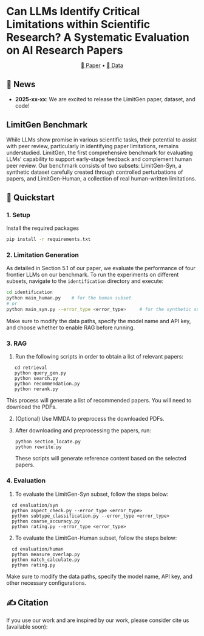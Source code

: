 <p align="center">
  <h1 style="display: inline;">
    Can LLMs Identify Critical Limitations within Scientific Research? A Systematic Evaluation on AI Research Papers
  </h1>
</p>

<p align="center">
  <a href="https://arxiv.org/abs/">📖 Paper</a> •
  <a href="https://huggingface.co/datasets/yale-nlp/">🤗 Data</a>
</p>


## 📰 News
- **2025-xx-xx**: We are excited to release the LimitGen paper, dataset, and code!

## LimitGen Benchmark

While LLMs show promise in various scientific tasks, their potential to assist with peer review, particularly in identifying paper limitations, remains understudied. LimitGen, the first comprehensive benchmark for evaluating LLMs' capability to support early-stage feedback and complement human peer review. Our benchmark consists of two subsets: LimitGen-Syn, a synthetic dataset carefully created through controlled perturbations of papers, and LimitGen-Human, a collection of real human-written limitations.

## 🚀 Quickstart
### 1. Setup
Install the required packages
```bash
pip install -r requirements.txt
```


### 2. Limitation Generation
As detailed in Section 5.1 of our paper, we evaluate the performance of four frontier LLMs on our benchmark. To run the experiments on different subsets, navigate to the `identification` directory and execute:

```bash
cd identification
python main_human.py    # for the human subset
# or
python main_syn.py --error_type <error_type>     # for the synthetic subset
```
Make sure to modify the data paths, specify the model name and API key, and choose whether to enable RAG before running.

### 3. RAG
1. Run the following scripts in order to obtain a list of relevant papers:
```
   cd retrieval
   python query_gen.py
   python search.py
   python recommendation.py
   python rerank.py
```

   This process will generate a list of recommended papers. You will need to download the PDFs.

2. (Optional) Use MMDA to preprocess the downloaded PDFs.

3. After downloading and preprocessing the papers, run:

   ```
   python section_locate.py
   python rewrite.py
   ```

   These scripts will generate reference content based on the selected papers.


### 4. Evaluation
1. To evaluate the LimitGen-Syn subset, follow the steps below:

```
  cd evaluation/syn
  python aspect_check.py --error_type <error_type>
  python subtype_classification.py --error_type <error_type>
  python coarse_accuracy.py
  python rating.py --error_type <error_type>
```
  

2. To evaluate the LimitGen-Human subset, follow the steps below:
   
```
  cd evaluation/human
  python measure_overlap.py
  python match_calculate.py
  python rating.py
```

Make sure to modify the data paths, specify the model name, API key, and other necessary configurations.

## ✍️ Citation
If you use our work and are inspired by our work, please consider cite us (available soon):
```

```
